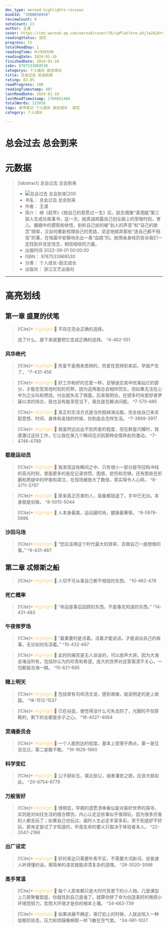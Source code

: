 ```yaml
---
doc_type: weread-highlights-reviews
bookId: "3300030958"
reviewCount: 0
noteCount: 21
author: 王潇
cover: https://cdn.weread.qq.com/weread/cover/76/cpPlatform_wXjJe2b2ArCLr7ZrjdHQ6o/t7_cpPlatform_wXjJe2b2ArCLr7ZrjdHQ6o.jpg
readingStatus: 读完
progress: 1%
totalReadDay: 1
readingTime: 0小时8分钟
readingDate: 2024-01-10
finishedDate: 2024-01-10
isbn: 9787533969530
categorys: 个人成长 励志成长
title: 总会过去 总会到来
rating: 83.8%
readProgress: 100
readingTimestamp: 487
lastReadDate: 2024-01-10
lastReadTimestamp: 1704851466
totalWords: 115056
tags: 读书笔记 个人成长 励志成长  读完
category: 个人成长

---
```


# 总会过去 总会到来

# 元数据
> [!abstract] 总会过去 总会到来
> - ![ 总会过去 总会到来|200](https://cdn.weread.qq.com/weread/cover/76/cpPlatform_wXjJe2b2ArCLr7ZrjdHQ6o/t7_cpPlatform_wXjJe2b2ArCLr7ZrjdHQ6o.jpg)
> - 书名： 总会过去 总会到来
> - 作者： 王潇
> - 简介： 继《趁早》《按自己的意愿过一生》后，励志偶像“潇洒姐”第三部人生成长故事书，这一次，她真诚袒露自己创业路上的至暗时刻，育儿、婚姻中的摸索和体悟，剖析自己如何被“别人的声音”和“自己的欲念”绑架，又如何重新梳理自己的思路，坚定地摈弃那些“连自己都不相信”的事，在喧嚣中安静地杀出一条“血路”的。她用亲身经历告诉我们一定找到并坚定信念，相信相信的力量。
> - 出版时间 2022-09-01 00:00:00
> - ISBN： 9787533969530
> - 分类： 个人成长-励志成长
> - 出版社： 浙江文艺出版社



---

# 高亮划线

## 第一章 盛夏的伏笔

> [!Cite]+ <span style="color: #ffce78;">Highlight</span>
> 📌 不存在完全正确的选择。
>
>选了什么，接下来就要把它变成正确的选择。
> ^4-462-551
### 风华绝代

> [!Cite]+ <span style="color: #ffce78;">Highlight</span>
> 📌 热爱不是用来思辨的，热爱在思辨到来前，早就产生了。
> ^7-431-456

> [!Cite]+ <span style="color: #ffce78;">Highlight</span>
> 📌 好工作和好的恋爱一样，足够迷恋其中优美灿烂的部分，才能忍受其他时刻的煎熬，因为这两面总会相伴而生。但如果无法在心中为之尖叫和燃烧，付出就失去了根基。后来我明白，在很多时尚爱好者梦寐以求的场合，我也没有能享受当下，我总是在解决问题。
> ^7-570-685

> [!Cite]+ <span style="color: #ffce78;">Highlight</span>
> 📌 真正的生活方式是当你脱掉演出服，完全由自己来支配思想、时间、身体和金钱的时候，你到底会怎样生活。
> ^7-3869-3917

> [!Cite]+ <span style="color: #ffce78;">Highlight</span>
> 📌 我虽然远远达不到热爱的程度，但在群星闪耀时，我感激过这份工作，它让我在某几个瞬间见识到那种全情奔赴的激动。
> ^7-4746-4799
### 都是运动员

> [!Cite]+ <span style="color: #ffce78;">Highlight</span>
> 📌 我发现这些瞬间之中，只有很小一部分是夺冠和冲线的高光时刻，里面更多的是在记录惊慌、困惑、悲伤和恐惧，还有那些在折磨和质疑中的呼吸和哭泣，在现场被放大了数倍，真实得令人心碎。
> ^8-3711-3797

> [!Cite]+ <span style="color: #ffce78;">Highlight</span>
> 📌 原来真正厉害的人，装备都隐退了，手中已无剑，本身就是剑锋。
> ^8-5015-5044

> [!Cite]+ <span style="color: #ffce78;">Highlight</span>
> 📌 人本身最美，运动最时尚，健康最奢侈。
> ^8-5978-5996
### 沙田马场

> [!Cite]+ <span style="color: #ffce78;">Highlight</span>
> 📌 “您应该用这个时代最大的效率，去做自己一直想做的事。”
> ^9-431-487
## 第二章 忒修斯之船

> [!Cite]+ <span style="color: #ffce78;">Highlight</span>
> 📌 人切不可从事自己都不相信的东西。
> ^10-462-478
### 死亡概率

> [!Cite]+ <span style="color: #ffce78;">Highlight</span>
> 📌 “命运是事后回顾的东西，不是事先知道的东西。”
> ^14-431-483
### 午夜修罗场

> [!Cite]+ <span style="color: #ffce78;">Highlight</span>
> 📌 “最重要的是活着。活着才能说话，才能讲出自己的故事。无论如何先活着。”
> ^15-432-467

> [!Cite]+ <span style="color: #ffce78;">Highlight</span>
> 📌 此时的痛苦是无人诉说的，可以放声大哭，因为大海会淹没所有，包括你认为的珍贵和希望。庞大的世界对这答案漠不关心，一切都是沧海一鳞。
> ^15-621-685
### 赌上明天

> [!Cite]+ <span style="color: #ffce78;">Highlight</span>
> 📌 包括曾有句鸡汤文说，感到艰难，就说明走的是上坡路。
> ^18-1512-1537

> [!Cite]+ <span style="color: #ffce78;">Highlight</span>
> 📌 已在谷底，便觉得没什么可失去的了，光脚的不怕穿鞋的，剩下的全都是赤子之心。
> ^18-4027-4064
### 灵魂委员会

> [!Cite]+ <span style="color: #ffce78;">Highlight</span>
> 📌 一个人能到达的程度，基本上受限于两点，第一是见没见过，第二是敢不敢。
> ^19-1626-1660
### 科学变红

> [!Cite]+ <span style="color: #ffce78;">Highlight</span>
> 📌 公子颜如玉，城北徐公，或者潘安之貌，应该大抵如此。
> ^20-6754-6779
### 万般皆好

> [!Cite]+ <span style="color: #ffce78;">Highlight</span>
> 📌 很明显，早期的遗愿清单看似是对美好世界的探寻，实则是对向往生活的缝合模仿。内心认定这些事似乎值得玩，因为很多厉害的人都去玩了；如果自己也玩过，届时人生必定丰富多彩。至于到底好不好玩，那肯定是试了才知道的，毕竟生命的要义只取决于体验者本人。
> ^22-2047-2166
### 出厂设定

> [!Cite]+ <span style="color: #ffce78;">Highlight</span>
> 📌 好的表达只需要朴素平实，不需要大词新词，说普通人听得懂的话，用简单的语言就能讲清复杂的道理。
> ^28-3020-3066
### 高手常温

> [!Cite]+ <span style="color: #ffce78;">Highlight</span>
> 📌 每个人原来都只是大时代背景下的小人物。几堂课加上几顿聚餐垫底，你就找到自己是谁了。就算你拼了命为创造美好的微观小环境而努力，宏观大环境才是你的根本土壤。
> ^34-663-739

> [!Cite]+ <span style="color: #ffce78;">Highlight</span>
> 📌 如果进展不确定，夜灯初上的时候，人就会陷入一种低郁的状态，压力和烦躁像棉絮一样飞散在空气里。
> ^34-981-1027

